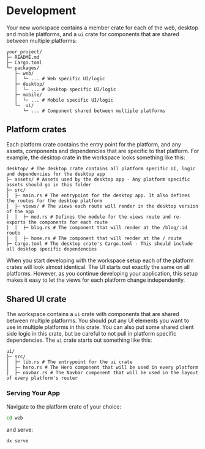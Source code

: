 # Development

Your new workspace contains a member crate for each of the web, desktop and mobile platforms, and a `ui` crate for components that are shared between multiple platforms:

```
your_project/
├─ README.md
├─ Cargo.toml
└─ packages/
   ├─ web/
   │  └─ ... # Web specific UI/logic
   ├─ desktop/
   │  └─ ... # Desktop specific UI/logic
   ├─ mobile/
   │  └─ ... # Mobile specific UI/logic
   └─  ui/
      └─ ... # Component shared between multiple platforms
```

## Platform crates

Each platform crate contains the entry point for the platform, and any assets, components and dependencies that are specific to that platform. For example, the desktop crate in the workspace looks something like this:

```
desktop/ # The desktop crate contains all platform specific UI, logic and dependencies for the desktop app
├─ assets/ # Assets used by the desktop app - Any platform specific assets should go in this folder
├─ src/
│  ├─ main.rs # The entrypoint for the desktop app. It also defines the routes for the desktop platform
│  ├─ views/ # The views each route will render in the desktop version of the app
│  │  ├─ mod.rs # Defines the module for the views route and re-exports the components for each route
│  │  ├─ blog.rs # The component that will render at the /blog/:id route
│  │  ├─ home.rs # The component that will render at the / route
├─ Cargo.toml # The desktop crate's Cargo.toml - This should include all desktop specific dependencies
```

When you start developing with the workspace setup each of the platform crates will look almost identical. The UI starts out exactly the same on all platforms. However, as you continue developing your application, this setup makes it easy to let the views for each platform change independently.

## Shared UI crate

The workspace contains a `ui` crate with components that are shared between multiple platforms. You should put any UI elements you want to use in multiple platforms in this crate. You can also put some shared client side logic in this crate, but be careful to not pull in platform specific dependencies. The `ui` crate starts out something like this:

```
ui/
├─ src/
│  ├─ lib.rs # The entrypoint for the ui crate
│  ├─ hero.rs # The Hero component that will be used in every platform
│  ├─ navbar.rs # The Navbar component that will be used in the layout of every platform's router
```

### Serving Your App

Navigate to the platform crate of your choice:
```bash
cd web
```

and serve:

```bash
dx serve
```

